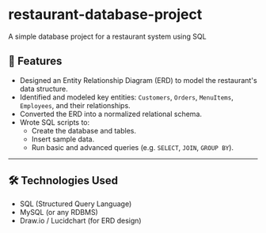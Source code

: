 # restaurant-database-project
A simple database project for a restaurant system using SQL
## 📌 Features

- Designed an Entity Relationship Diagram (ERD) to model the restaurant's data structure.
- Identified and modeled key entities: `Customers`, `Orders`, `MenuItems`, `Employees`, and their relationships.
- Converted the ERD into a normalized relational schema.
- Wrote SQL scripts to:
  - Create the database and tables.
  - Insert sample data.
  - Run basic and advanced queries (e.g. `SELECT`, `JOIN`, `GROUP BY`).

---

## 🛠 Technologies Used

- SQL (Structured Query Language)
- MySQL (or any RDBMS)
- Draw.io / Lucidchart (for ERD design)
